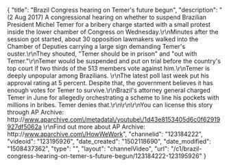 {
    "title": "Brazil Congress hearing on Temer's future begun",
    "description": "(2 Aug 2017) A congressional hearing on whether to suspend Brazilian President Michel Temer for a bribery charge started with a small protest inside the lower chamber of Congress on Wednesday.\r\nMinutes after the session got started, about 30 opposition lawmakers walked into the Chamber of Deputies carrying a large sign demanding Temer's ouster.\r\nThey shouted, \"Temer should be in prison\" and \"out with Temer.\"\r\nTemer would be suspended and put on trial before the country's top court if two thirds of the 513 members vote against him.\r\nTemer is deeply unpopular among Brazilians. \r\nThe latest poll last week put his approval rating at 5 percent. Despite that, the government believes it has enough votes for Temer to survive.\r\nBrazil's attorney general charged Temer in June for allegedly orchestrating a scheme to line his pockets with millions in bribes. Temer denies that.\r\n\r\n\r\nYou can license this story through AP Archive: http:\/\/www.aparchive.com\/metadata\/youtube\/1d43e8153405d6c0f62919927df5062a \r\nFind out more about AP Archive: http:\/\/www.aparchive.com\/HowWeWork",
    "channelid": "123184222",
    "videoid": "123195926",
    "date_created": "1502118690",
    "date_modified": "1508437362",
    "type": "",
    "layout": "channelVideo",
    "url": "\/c1\/brazil-congress-hearing-on-temer-s-future-begun\/123184222-123195926"
}
